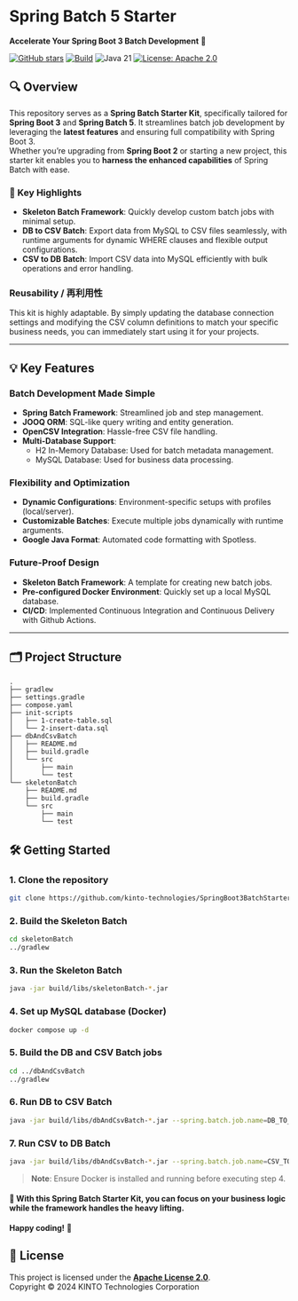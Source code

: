 # Spring Batch 5 Starter

**Accelerate Your Spring Boot 3 Batch Development** 🚀


[![GitHub stars](https://img.shields.io/github/stars/KTC-YoheiMiyashita/SpringBoot3BatchStarter?style=social)](https://github.com/KTC-YoheiMiyashita/SpringBoot3BatchStarter/stargazers)
[![Build](https://github.com/kinto-technologies/SpringBoot3BatchStarter/actions/workflows/build.yml/badge.svg)](https://github.com/kinto-technologies/SpringBoot3BatchStarter/actions/workflows/build.yml)
![Java 21](https://img.shields.io/badge/Java-21%2B-blue)
[![License: Apache 2.0](https://img.shields.io/badge/License-Apache%202.0-CC2233.svg)](https://opensource.org/licenses/Apache-2.0)

## 🔍 Overview

This repository serves as a **Spring Batch Starter Kit**, specifically tailored for **Spring Boot 3** and **Spring Batch 5**. It streamlines batch job development by leveraging the **latest features** and ensuring full compatibility with Spring Boot 3.  
Whether you’re upgrading from **Spring Boot 2** or starting a new project, this starter kit enables you to **harness the enhanced capabilities** of Spring Batch with ease.

### 📝 Key Highlights
- **Skeleton Batch Framework**: Quickly develop custom batch jobs with minimal setup.
- **DB to CSV Batch**: Export data from MySQL to CSV files seamlessly, with runtime arguments for dynamic WHERE clauses and flexible output configurations.
- **CSV to DB Batch**: Import CSV data into MySQL efficiently with bulk operations and error handling.

### Reusability / 再利用性

This kit is highly adaptable. By simply updating the database connection settings and modifying the CSV column definitions to match your specific business needs, you can immediately start using it for your projects.

---



## 💡 Key Features

### Batch Development Made Simple
- **Spring Batch Framework**: Streamlined job and step management.
- **JOOQ ORM**: SQL-like query writing and entity generation.
- **OpenCSV Integration**: Hassle-free CSV file handling.
- **Multi-Database Support**:
  - H2 In-Memory Database: Used for batch metadata management.
  - MySQL Database: Used for business data processing.

### Flexibility and Optimization
- **Dynamic Configurations**: Environment-specific setups with profiles (local/server).
- **Customizable Batches**: Execute multiple jobs dynamically with runtime arguments.
- **Google Java Format**: Automated code formatting with Spotless.

### Future-Proof Design
- **Skeleton Batch Framework**: A template for creating new batch jobs.
- **Pre-configured Docker Environment**: Quickly set up a local MySQL database.
- **CI/CD**: Implemented Continuous Integration and Continuous Delivery with Github Actions.

---

## 🗂️ Project Structure
```text
.
├── gradlew
├── settings.gradle
├── compose.yaml
├── init-scripts
│   ├── 1-create-table.sql
│   └── 2-insert-data.sql
├── dbAndCsvBatch
│   ├── README.md
│   ├── build.gradle
│   └── src
│       ├── main
│       └── test
└── skeletonBatch
    ├── README.md
    ├── build.gradle
    └── src
        ├── main
        └── test
```

## 🛠️ Getting Started

### 1.	Clone the repository
```bash
git clone https://github.com/kinto-technologies/SpringBoot3BatchStarter.git
```

### 2. Build the Skeleton Batch
```bash
cd skeletonBatch
../gradlew
```

### 3. Run the Skeleton Batch
```bash
java -jar build/libs/skeletonBatch-*.jar
```

### 4. Set up MySQL database (Docker)
```bash
docker compose up -d
```

### 5. Build the DB and CSV Batch jobs
```bash
cd ../dbAndCsvBatch
../gradlew
```

### 6. Run DB to CSV Batch
```bash
java -jar build/libs/dbAndCsvBatch-*.jar --spring.batch.job.name=DB_TO_CSV --spring.profiles.active=local
```

### 7. Run CSV to DB Batch
```bash
java -jar build/libs/dbAndCsvBatch-*.jar --spring.batch.job.name=CSV_TO_DB --spring.profiles.active=local
```

> **Note**: Ensure Docker is installed and running before executing step 4.

#### 🎉 **With this Spring Batch Starter Kit, you can focus on your business logic while the framework handles the heavy lifting.**
**Happy coding!** 🚀

## 📄 License

This project is licensed under the **[Apache License 2.0](https://www.apache.org/licenses/LICENSE-2.0)**.  
Copyright © 2024 KINTO Technologies Corporation